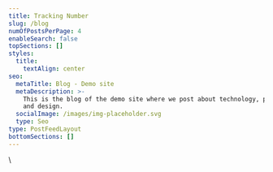 ```yaml
---
title: Tracking Number
slug: /blog
numOfPostsPerPage: 4
enableSearch: false
topSections: []
styles:
  title:
    textAlign: center
seo:
  metaTitle: Blog - Demo site
  metaDescription: >-
    This is the blog of the demo site where we post about technology, product,
    and design.
  socialImage: /images/img-placeholder.svg
  type: Seo
type: PostFeedLayout
bottomSections: []
---
```



<div id="as-root"></div>\<script>(function(e,t,n){var r,i=e.getElementsByTagName(t)\[0];if(e.getElementById(n))return;r=e.createElement(t);r.id=n;r.src="https\://button.aftership.com/all.js?username=chinemeremjohnboscoe";i.parentNode.insertBefore(r,i)})(document,"script","aftership-jssdk")</script>



